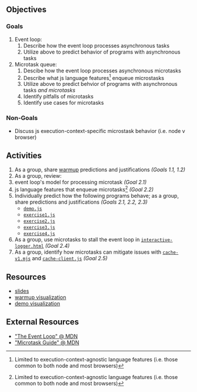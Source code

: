 ## Objectives
### Goals
1. Event loop:
   1. Describe how the event loop processes asynchronous tasks
   2. Utilize above to predict behavior of programs with asynchronous tasks 
2. Microtask queue:
   1. Descibe how the event loop processes asynchronous microtasks
   2. Describe what js language features[^1] enqueue microstasks
   3. Utilize above to predict behvior of programs with asynchronous tasks _and microtasks_
   4. Identify pitfalls of microtasks
   5. Identify use cases for microtasks

### Non-Goals
 - Discuss js execution-context-specific microstask behavior (i.e. node v browser)

## Activities
1. As a group, share [warmup](../warmup/prompt.md) predictions and justifications  _(Goals 1.1, 1.2)_
2. As a group, review: 
  1. event loop's model for processing microtask _(Goal 2.1)_
  2. js language features that enqueue microtasks[^1] _(Goal 2.2)_
3. Individually predict how the following programs behave; as a group, share predictions and justifications _(Goals 2.1, 2.2, 2.3)_
   - [`demo.js`](./code/demo.js)
   - [`exercise1.js`](./code/exercise1.js)
   - [`exercise2.js`](./code/exercise2.js)
   - [`exercise3.js`](./code/exercise3.js)
   - [`exercise4.js`](./code/exercise4.js)
4. As a group, use microtasks to stall the event loop in [`interactive-logger.html`](./code/interactive-logger.html) _(Goal 2.4)_
5. As a group, identify how microtasks can mitigate issues with [`cache-v1.mjs`](./code/cache-v1.mjs) and [`cache-client.js`](./code/cache-client.js) _(Goal 2.5)_

## Resources
- [slides](./resources/slides.pdf)
- [warmup visualization](./resources/warmup-visualization.pdf)
- [demo visualization](./resources/demo-visualization.pdf)

## External Resources
- ["The Event Loop" @ MDN](https://developer.mozilla.org/en-US/docs/Web/JavaScript/EventLoop)
- ["Microtask Guide" @ MDN](https://developer.mozilla.org/en-US/docs/Web/API/HTML_DOM_API/Microtask_guide)

[^1]: Limited to execution-context-agnostic language features (i.e. those common to both node and most browsers)
